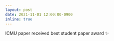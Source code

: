 ```yaml
---
layout: post
date: 2021-11-01 12:00:00-0900 
inline: true
---
```

ICMU paper received best student paper award :sparkles: